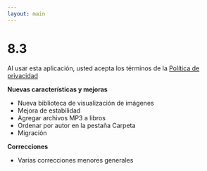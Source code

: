 ```yaml
---
layout: main
---
```


# 8.3

Al usar esta aplicación, usted acepta los términos de la [Política de privacidad](/wiki/PrivacyPolicy/es)

**Nuevas características y mejoras**

* Nueva biblioteca de visualización de imágenes
* Mejora de estabilidad
* Agregar archivos MP3 a libros
* Ordenar por autor en la pestaña Carpeta
* Migración

**Correcciones**
* Varias correcciones menores generales
